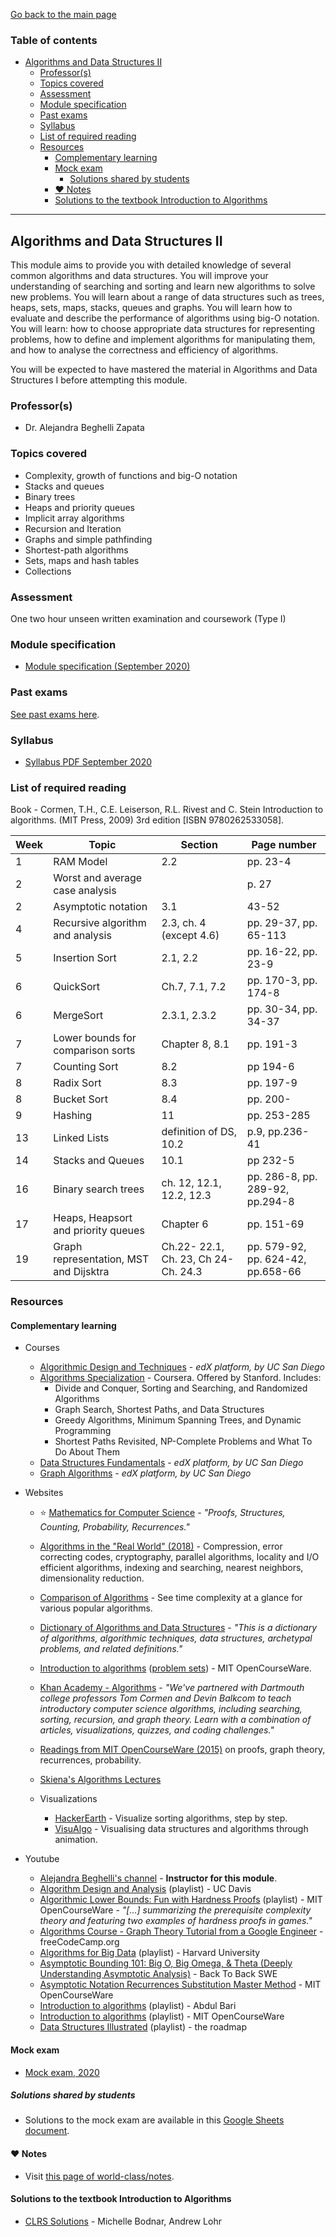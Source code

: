 [Go back to the main page](../../../README.md)

### Table of contents

- [Algorithms and Data Structures II](#algorithms-and-data-structures-ii)
  - [Professor(s)](#professors)
  - [Topics covered](#topics-covered)
  - [Assessment](#assessment)
  - [Module specification](#module-specification)
  - [Past exams](#past-exams)
  - [Syllabus](#syllabus)
  - [List of required reading](#list-of-required-reading)
  - [Resources](#resources)
    - [Complementary learning](#complementary-learning)
    - [Mock exam](#mock-exam)
      - [Solutions shared by students](#solutions-shared-by-students)
    - [:heart: Notes](#heart-notes)
    - [Solutions to the textbook Introduction to Algorithms](#solutions-to-the-textbook-introduction-to-algorithms)

---

## Algorithms and Data Structures II

This module aims to provide you with detailed knowledge of several
common algorithms and data structures. You will improve your
understanding of searching and sorting and learn new algorithms to
solve new problems. You will learn about a range of data structures
such as trees, heaps, sets, maps, stacks, queues and graphs. You will
learn how to evaluate and describe the performance of algorithms
using big-O notation. You will learn: how to choose appropriate data
structures for representing problems, how to define and implement
algorithms for manipulating them, and how to analyse the correctness
and efficiency of algorithms.

You will be expected to have mastered the material in Algorithms and
Data Structures I before attempting this module.

### Professor(s)

- Dr. Alejandra Beghelli Zapata

### Topics covered

- Complexity, growth of functions and big-O notation
- Stacks and queues
- Binary trees
- Heaps and priority queues
- Implicit array algorithms
- Recursion and Iteration
- Graphs and simple pathfinding
- Shortest-path algorithms
- Sets, maps and hash tables
- Collections

### Assessment

One two hour unseen written examination and coursework (Type I)

### Module specification

- [Module specification (September 2020)](https://github.com/world-class/binary-assets/blob/master/modules/module-specification/CM2035_ADS2-Module-Spec.pdf)

### Past exams

[See past exams here](https://github.com/world-class/binary-assets/tree/master/modules/cm2035-ads2/past-exams).

### Syllabus

- [Syllabus PDF September 2020](https://github.com/world-class/binary-assets/blob/master/modules/syllabi/Syllabus_CM2035_ADS2.pdf)

### List of required reading

Book - Cormen, T.H., C.E. Leiserson, R.L. Rivest and C. Stein Introduction to algorithms. (MIT Press, 2009) 3rd edition [ISBN 9780262533058].

| Week | Topic                                  | Section                             | Page number                       |
| ---- | -------------------------------------- | ----------------------------------- | --------------------------------- |
| 1    | RAM Model                              | 2.2                                 | pp. 23-4                          |
| 2    | Worst and average case analysis        |                                     | p. 27                             |
| 2    | Asymptotic notation                    | 3.1                                 | 43-52                             |
| 4    | Recursive algorithm and analysis       | 2.3, ch. 4 (except 4.6)             | pp. 29-37, pp. 65-113             |
| 5    | Insertion Sort                         | 2.1, 2.2                            | pp. 16-22, pp. 23-9               |
| 6    | QuickSort                              | Ch.7, 7.1, 7.2                      | pp. 170-3, pp. 174-8              |
| 6    | MergeSort                              | 2.3.1, 2.3.2                        | pp. 30-34, pp. 34-37              |
| 7    | Lower bounds for comparison sorts      | Chapter 8, 8.1                      | pp. 191-3                         |
| 7    | Counting Sort                          | 8.2                                 | pp 194-6                          |
| 8    | Radix Sort                             | 8.3                                 | pp. 197-9                         |
| 8    | Bucket Sort                            | 8.4                                 | pp. 200-                          |
| 9    | Hashing                                | 11                                  | pp. 253-285                       |
| 13   | Linked Lists                           | definition of DS, 10.2              | p.9, pp.236-41                    |
| 14   | Stacks and Queues                      | 10.1                                | pp 232-5                          |
| 16   | Binary search trees                    | ch. 12, 12.1, 12.2, 12.3            | pp. 286-8, pp. 289-92, pp.294-8   |
| 17   | Heaps, Heapsort and priority queues    | Chapter 6                           | pp. 151-69                        |
| 19   | Graph representation, MST and Dijsktra | Ch.22- 22.1, Ch. 23, Ch 24-Ch. 24.3 | pp. 579-92, pp. 624-42, pp.658-66 |

### Resources

#### Complementary learning

- Courses

  - [Algorithmic Design and Techniques](https://courses.edx.org/courses/course-v1:UCSanDiegoX+ALGS200x+2T2017/course) - _edX platform, by UC San Diego_
  - [Algorithms Specialization](https://www.coursera.org/specializations/algorithms) - Coursera. Offered by Stanford. Includes:
    - Divide and Conquer, Sorting and Searching, and Randomized Algorithms
    - Graph Search, Shortest Paths, and Data Structures
    - Greedy Algorithms, Minimum Spanning Trees, and Dynamic Programming
    - Shortest Paths Revisited, NP-Complete Problems and What To Do About Them
  - [Data Structures Fundamentals](https://courses.edx.org/courses/course-v1:UCSanDiegoX+ALGS201x+1T2019/course) - _edX platform, by UC San Diego_
  - [Graph Algorithms](https://courses.edx.org/courses/course-v1:UCSanDiegoX+ALGS202x+2T2017/course) - _edX platform, by UC San Diego_

- Websites

  - :star: [Mathematics for Computer Science](https://uvacs2102.github.io/docs/mcs.pdf) - _"Proofs, Structures, Counting, Probability, Recurrences."_
  - [Algorithms in the "Real World" (2018)](http://www.cs.cmu.edu/~guyb/realworld.html) - Compression, error correcting codes, cryptography, parallel algorithms, locality and I/O efficient algorithms, indexing and searching, nearest neighbors, dimensionality reduction.
  - [Comparison of Algorithms](https://en.wikipedia.org/wiki/Sorting_algorithm#Comparison_of_algorithms) - See time complexity at a glance for various popular algorithms.
  - [Dictionary of Algorithms and Data Structures](https://xlinux.nist.gov/dads) - _"This is a dictionary of algorithms, algorithmic techniques, data structures, archetypal problems, and related definitions."_
  - [Introduction to algorithms](https://ocw.mit.edu/courses/electrical-engineering-and-computer-science/6-006-introduction-to-algorithms-fall-2011/) ([problem sets](https://ocw.mit.edu/courses/electrical-engineering-and-computer-science/6-006-introduction-to-algorithms-fall-2011/assignments/)) - MIT OpenCourseWare.
  - [Khan Academy - Algorithms](https://www.khanacademy.org/computing/computer-science/algorithms/) - _"We've partnered with Dartmouth college professors Tom Cormen and Devin Balkcom to teach introductory computer science algorithms, including searching, sorting, recursion, and graph theory. Learn with a combination of articles, visualizations, quizzes, and coding challenges."_
  - [Readings from MIT OpenCourseWare (2015)](https://ocw.mit.edu/courses/electrical-engineering-and-computer-science/6-042j-mathematics-for-computer-science-spring-2015/) on proofs, graph theory, recurrences, probability.
  - [Skiena's Algorithms Lectures](https://www3.cs.stonybrook.edu/~algorith/video-lectures/)

  - Visualizations
    - [HackerEarth](https://www.hackerearth.com/practice/algorithms/sorting/bubble-sort/visualize/) - Visualize sorting algorithms, step by step.
    - [VisuAlgo](https://visualgo.net/en) - Visualising data structures and algorithms through animation.

- Youtube
  - [Alejandra Beghelli's channel](https://www.youtube.com/channel/UCJWZNQIKS9V5R3Wn42PMIIw/) - **Instructor for this module**.
  - [Algorithm Design and Analysis](https://www.youtube.com/playlist?list=PL6EF0274BD849A7D5) (playlist) - UC Davis
  - [Algorithmic Lower Bounds: Fun with Hardness Proofs](https://www.youtube.com/playlist?list=PLUl4u3cNGP63d33STUUBfZUpzFCVR5-PV) (playlist) - MIT OpenCourseWare - _"[...] summarizing the prerequisite complexity theory and featuring two examples of hardness proofs in games."_
  - [Algorithms Course - Graph Theory Tutorial from a Google Engineer](https://www.youtube.com/watch?v=09_LlHjoEiY) - freeCodeCamp.org
  - [Algorithms for Big Data](https://www.youtube.com/playlist?list=PL2SOU6wwxB0v1kQTpqpuu5kEJo2i-iUyf) (playlist) - Harvard University
  - [Asymptotic Bounding 101: Big O, Big Omega, & Theta (Deeply Understanding Asymptotic Analysis)](https://www.youtube.com/watch?v=0oDAlMwTrLo) - Back To Back SWE
  - [Asymptotic Notation Recurrences Substitution Master Method](https://www.youtube.com/watch?v=whjt_N9uYFI) - MIT OpenCourseWare
  - [Introduction to algorithms](https://www.youtube.com/watch?v=0IAPZzGSbME&list=PLDN4rrl48XKpZkf03iYFl-O29szjTrs_O) (playlist) - Abdul Bari
  - [Introduction to algorithms](https://www.youtube.com/watch?v=HtSuA80QTyo&list=PLUl4u3cNGP61Oq3tWYp6V_F-5jb5L2iHb) (playlist) - MIT OpenCourseWare
  - [Data Structures Illustrated](https://www.youtube.com/playlist?list=PLkZYeFmDuaN2-KUIv-mvbjfKszIGJ4FaY) (playlist) - the roadmap

#### Mock exam

- [Mock exam, 2020](https://github.com/world-class/binary-assets/blob/master/modules/cm2035-ads2/CM2035-ADS2_MOCK_Exam.pdf)

##### Solutions shared by students

- Solutions to the mock exam are available in this [Google Sheets document](https://docs.google.com/spreadsheets/d/1llp2ReT4yWXPnoM9vuJM5FtCZdSKhgbwe0CUsbUTVJA/edit?usp=sharing).

#### :heart: Notes

- Visit [this page of world-class/notes](https://github.com/world-class/notes/tree/master/level-5/algorithms-and-data-structures-ii).

#### Solutions to the textbook Introduction to Algorithms

- [CLRS Solutions](https://sites.math.rutgers.edu/~ajl213/CLRS/CLRS.html) - Michelle Bodnar, Andrew Lohr
